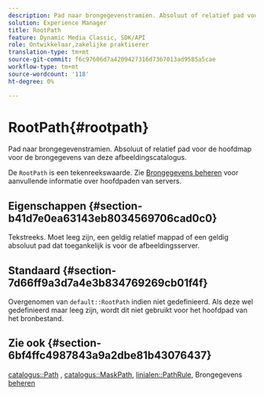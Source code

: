 ```yaml
---
description: Pad naar brongegevenstramien. Absoluut of relatief pad voor de hoofdmap voor de brongegevens van deze afbeeldingscatalogus.
solution: Experience Manager
title: RootPath
feature: Dynamic Media Classic, SDK/API
role: Ontwikkelaar,zakelijke praktiserer
translation-type: tm+mt
source-git-commit: f6c97606d7a4209427316d7367013ad9585a5cae
workflow-type: tm+mt
source-wordcount: '118'
ht-degree: 0%

---
```



# RootPath{#rootpath}

Pad naar brongegevenstramien. Absoluut of relatief pad voor de hoofdmap voor de brongegevens van deze afbeeldingscatalogus.

De `RootPath` is een tekenreekswaarde. Zie [Brongegevens beheren](../../../../../is-api/image-serving-api-ref/c-configuration-and-administration/c-managing-content/r-source-data.md#reference-4eebd51b2db2401c90be771d3382329e) voor aanvullende informatie over hoofdpaden van servers.

## Eigenschappen {#section-b41d7e0ea63143eb8034569706cad0c0}

Tekstreeks. Moet leeg zijn, een geldig relatief mappad of een geldig absoluut pad dat toegankelijk is voor de afbeeldingsserver.

## Standaard {#section-7d66ff9a3d7a4e3b834769269cb01f4f}

Overgenomen van `default::RootPath` indien niet gedefinieerd. Als deze wel gedefinieerd maar leeg zijn, wordt dit niet gebruikt voor het hoofdpad van het bronbestand.

## Zie ook {#section-6bf4ffc4987843a9a2dbe81b43076437}

[catalogus::Path](/help/aem-is-ir-api/is-api/image-catalog/image-serving-api-ref/c-image-catalog-reference/c-image-svg-data-reference/c-image-data-reference/r-path-cat.md) ,  [catalogus::MaskPath](/help/aem-is-ir-api/is-api/image-catalog/image-serving-api-ref/c-image-catalog-reference/c-image-svg-data-reference/c-image-data-reference/r-maskpath-cat.md),   [linialen::PathRule](../../../../../is-api/image-catalog/image-serving-api-ref/c-image-catalog-reference/c-rule-set-reference/c-rule-set-reference.md#concept-3e5058cf3507470b82cac638df23ea8e), Brongegevens  [beheren](../../../../../is-api/image-serving-api-ref/c-configuration-and-administration/c-managing-content/r-source-data.md#reference-4eebd51b2db2401c90be771d3382329e)
